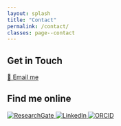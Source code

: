 ```yaml
---
layout: splash
title: "Contact"
permalink: /contact/
classes: page--contact
---
```


<link rel="stylesheet" href="/assets/css/custom.css">

<section class="contact-section">
  <h2>Get in Touch</h2>
  <p>
    <a href="mailto:Fabian.Muller.PhD@icloud.com">📧 Email me</a>
  </p>

  <h2>Find me online</h2>
  <div class="contact-icons">
    <a href="https://www.researchgate.net/profile/Fabian-Mueller-33" target="_blank" aria-label="ResearchGate">
      <img src="/assets/icons/researchgate.svg" alt="ResearchGate">
    </a>
    <a href="http://www.linkedin.com/in/fabian-mueller-psy" target="_blank" aria-label="LinkedIn">
      <img src="/assets/icons/linkedin.svg" alt="LinkedIn">
    </a>
    <a href="https://orcid.org/0000-0002-8363-9285" target="_blank" aria-label="ORCID iD">
      <img src="/assets/icons/orcid.svg" alt="ORCID">
    </a>
  </div>
</section>

